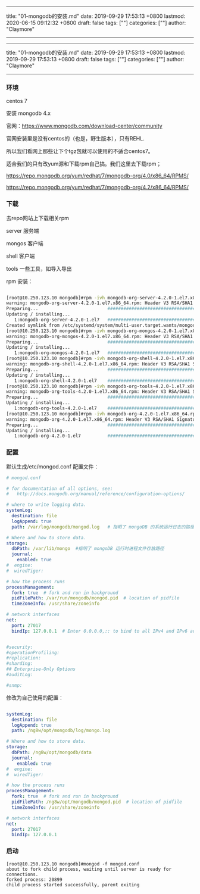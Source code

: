 
---
title: "01-mongodb的安装.md"
date: 2019-09-29 17:53:13 +0800
lastmod: 2020-06-15 09:12:32 +0800
draft: false
tags: [""]
categories: [""]
author: "Claymore"

---

---
title: "01-mongodb的安装.md"
date: 2019-09-29 17:53:13 +0800
lastmod: 2019-09-29 17:53:13 +0800
draft: false
tags: [""]
categories: [""]
author: "Claymore"

---
### 环境

centos 7

安装 mongodb 4.x

官网：https://www.mongodb.com/download-center/community

官网安装里是没有centos的（也是，野生版本），只有REHL.



所以我们看网上那些让下个tgz包就可以使用的不适合centos7。

适合我们的只有改yum源和下载rpm自己搞。我们这里去下载rpm；

https://repo.mongodb.org/yum/redhat/7/mongodb-org/4.0/x86_64/RPMS/

https://repo.mongodb.org/yum/redhat/7/mongodb-org/4.2/x86_64/RPMS/



### 下载

去repo网站上下载相关rpm

server 服务端

mongos 客户端

shell  客户端

tools 一些工具，如导入导出



rpm 安装：

```sh

[root@10.250.123.10 mongodb]#rpm -ivh mongodb-org-server-4.2.0-1.el7.x86_64.rpm
warning: mongodb-org-server-4.2.0-1.el7.x86_64.rpm: Header V3 RSA/SHA1 Signature, key ID 058f8b6b: NOKEY
Preparing...                          ################################# [100%]
Updating / installing...
   1:mongodb-org-server-4.2.0-1.el7   ################################# [100%]
Created symlink from /etc/systemd/system/multi-user.target.wants/mongod.service to /usr/lib/systemd/system/mongod.service.
[root@10.250.123.10 mongodb]#rpm -ivh mongodb-org-mongos-4.2.0-1.el7.x86_64.rpm
warning: mongodb-org-mongos-4.2.0-1.el7.x86_64.rpm: Header V3 RSA/SHA1 Signature, key ID 058f8b6b: NOKEY
Preparing...                          ################################# [100%]
Updating / installing...
   1:mongodb-org-mongos-4.2.0-1.el7   ################################# [100%]
[root@10.250.123.10 mongodb]#rpm -ivh mongodb-org-shell-4.2.0-1.el7.x86_64.rpm
warning: mongodb-org-shell-4.2.0-1.el7.x86_64.rpm: Header V3 RSA/SHA1 Signature, key ID 058f8b6b: NOKEY
Preparing...                          ################################# [100%]
Updating / installing...
   1:mongodb-org-shell-4.2.0-1.el7    ################################# [100%]
[root@10.250.123.10 mongodb]#rpm -ivh mongodb-org-tools-4.2.0-1.el7.x86_64.rpm
warning: mongodb-org-tools-4.2.0-1.el7.x86_64.rpm: Header V3 RSA/SHA1 Signature, key ID 058f8b6b: NOKEY
Preparing...                          ################################# [100%]
Updating / installing...
   1:mongodb-org-tools-4.2.0-1.el7    ################################# [100%]
[root@10.250.123.10 mongodb]#rpm -ivh mongodb-org-4.2.0-1.el7.x86_64.rpm
warning: mongodb-org-4.2.0-1.el7.x86_64.rpm: Header V3 RSA/SHA1 Signature, key ID 058f8b6b: NOKEY
Preparing...                          ################################# [100%]
Updating / installing...
   1:mongodb-org-4.2.0-1.el7          ################################# [100%]
```



### 配置

默认生成/etc/mongod.conf 配置文件： 

```yaml
# mongod.conf

# for documentation of all options, see:
#   http://docs.mongodb.org/manual/reference/configuration-options/

# where to write logging data.
systemLog:
  destination: file
  logAppend: true
  path: /var/log/mongodb/mongod.log   # 指明了 mongoDB 的系统运行日志的路径

# Where and how to store data.
storage:
  dbPath: /var/lib/mongo  #指明了 mongoDB 运行时进程文件存放路径
  journal:
    enabled: true
#  engine:
#  wiredTiger:

# how the process runs
processManagement:
  fork: true  # fork and run in background
  pidFilePath: /var/run/mongodb/mongod.pid  # location of pidfile
  timeZoneInfo: /usr/share/zoneinfo

# network interfaces
net:
  port: 27017
  bindIp: 127.0.0.1  # Enter 0.0.0.0,:: to bind to all IPv4 and IPv6 addresses or, alternatively, use the net.bindIpAll setting. # 意味着默认情况下只能本机连接 mongoDB。


#security:
#operationProfiling:
#replication:
#sharding:
## Enterprise-Only Options
#auditLog:

#snmp:
```

修改为自己使用的配置：

```yaml

systemLog:
  destination: file
  logAppend: true
  path: /ng8w/opt/mongodb/log/mongo.log

# Where and how to store data.
storage:
  dbPath: /ng8w/opt/mongodb/data
  journal:
    enabled: true
#  engine:
#  wiredTiger:

# how the process runs
processManagement:
  fork: true  # fork and run in background
  pidFilePath: /ng8w/opt/mongodb/mongod.pid  # location of pidfile
  timeZoneInfo: /usr/share/zoneinfo

# network interfaces
net:
  port: 27017
  bindIp: 127.0.0.1
```





### 启动

```
[root@10.250.123.10 mongodb]#mongod -f mongod.conf
about to fork child process, waiting until server is ready for connections.
forked process: 20899
child process started successfully, parent exiting
```

